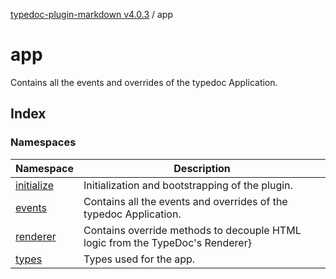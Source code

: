 [typedoc-plugin-markdown v4.0.3](../README.md) / app

# app

Contains all the events and overrides of the typedoc Application.

## Index

### Namespaces

| Namespace                                     | Description                                                                   |
| --------------------------------------------- | ----------------------------------------------------------------------------- |
| [initialize](namespaces/initialize/README.md) | Initialization and bootstrapping of the plugin.                               |
| [events](namespaces/events/README.md)         | Contains all the events and overrides of the typedoc Application.             |
| [renderer](namespaces/renderer/README.md)     | Contains override methods to decouple HTML logic from the TypeDoc's Renderer} |
| [types](namespaces/types/README.md)           | Types used for the app.                                                       |
